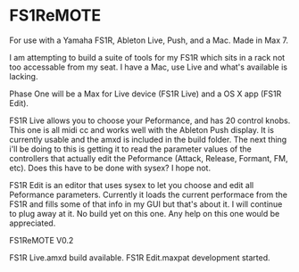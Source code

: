 # FS1ReMOTE
For use with a Yamaha FS1R, Ableton Live, Push, and a Mac.  Made in Max 7.

I am attempting to build a suite of tools for my FS1R which sits in a rack not too accessable from my seat.  I have a Mac, use Live and what's available is lacking.

Phase One will be a Max for Live device (FS1R Live) and a OS X app (FS1R Edit).  

FS1R Live allows you to choose your Peformance, and has 20 control knobs.  This one is all midi cc and works well with the Ableton Push display. It is currently usable and the amxd is included in the build folder. The next thing i'll be doing to this is getting it to read the parameter values of the controllers that actually edit the Peformance (Attack, Release, Formant, FM, etc).  Does this have to be done with sysex? I hope not.

FS1R Edit is an editor that uses sysex to let you choose and edit all Peformance parameters. Currently it loads the current performace from the FS1R and fills some of that info in my GUI but that's about it.  I will continue to plug away at it.  No build yet on this one.  Any help on this one would be appreciated.


FS1ReMOTE V0.2

FS1R Live.amxd build available.
FS1R Edit.maxpat development started.
